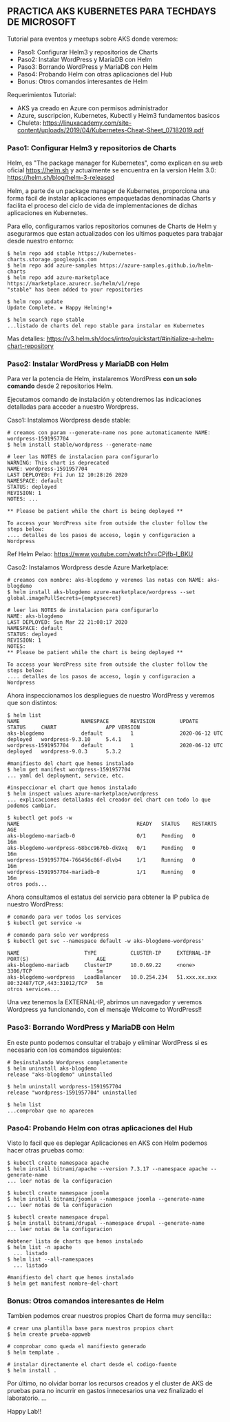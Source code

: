 **PRACTICA AKS KUBERNETES PARA TECHDAYS DE MICROSOFT**
-------------------------------------------------------

Tutorial para eventos y meetups sobre AKS donde veremos:

- Paso1: Configurar Helm3 y repositorios de Charts 
- Paso2: Instalar WordPress y MariaDB con Helm
- Paso3: Borrando WordPress y MariaDB con Helm
- Paso4: Probando Helm con otras aplicaciones del Hub
- Bonus: Otros comandos interesantes de Helm

Requerimientos Tutorial:

- AKS ya creado en Azure con permisos administrador
- Azure, suscripcion, Kubernetes, Kubectl y Helm3 fundamentos basicos
- Chuleta: https://linuxacademy.com/site-content/uploads/2019/04/Kubernetes-Cheat-Sheet_07182019.pdf

### Paso1: Configurar Helm3 y repositorios de Charts 

Helm, es "The package manager for Kubernetes", como explican en su web oficial https://helm.sh y actualmente se encuentra en la version Helm 3.0: https://helm.sh/blog/helm-3-released

Helm, a parte de un package manager de Kubernetes, proporciona una forma fácil de instalar aplicaciones empaquetadas denominadas Charts y facilita el proceso del ciclo de vida de implementaciones de dichas aplicaciones en Kubernetes.

Para ello, configuramos varios repositorios comunes de Charts de Helm y asegurarmos que estan actualizados con los ultimos paquetes para trabajar desde nuestro entorno: 
```
$ helm repo add stable https://kubernetes-charts.storage.googleapis.com
$ helm repo add azure-samples https://azure-samples.github.io/helm-charts
$ helm repo add azure-marketplace https://marketplace.azurecr.io/helm/v1/repo
"stable" has been added to your repositories

$ helm repo update
Update Complete. ⎈ Happy Helming!⎈

$ helm search repo stable
...listado de charts del repo stable para instalar en Kubernetes
```

Mas detalles: https://v3.helm.sh/docs/intro/quickstart/#initialize-a-helm-chart-repository


### Paso2: Instalar WordPress y MariaDB con Helm

Para ver la potencia de Helm, instalaremos WordPress **con un solo comando** desde 2 repositorios Helm.

Ejecutamos comando de instalación y obtendremos las indicaciones detalladas para acceder a nuestro Wordpress.

Caso1: Instalamos Wordpress desde stable:
```
# creamos con param --generate-name nos pone automaticamente NAME: wordpress-1591957704
$ helm install stable/wordpress --generate-name

# leer las NOTES de instalacion para configurarlo 
WARNING: This chart is deprecated
NAME: wordpress-1591957704
LAST DEPLOYED: Fri Jun 12 10:28:26 2020
NAMESPACE: default
STATUS: deployed
REVISION: 1
NOTES: ...

** Please be patient while the chart is being deployed **

To access your WordPress site from outside the cluster follow the steps below:
.... detalles de los pasos de acceso, login y configuracion a Wordpress

```
Ref Helm Pelao: https://www.youtube.com/watch?v=CPjfb-I_BKU

Caso2: Instalamos Wordpress desde Azure Marketplace:
```
# creamos con nombre: aks-blogdemo y veremos las notas con NAME: aks-blogdemo
$ helm install aks-blogdemo azure-marketplace/wordpress --set global.imagePullSecrets={emptysecret}

# leer las NOTES de instalacion para configurarlo 
NAME: aks-blogdemo
LAST DEPLOYED: Sun Mar 22 21:08:17 2020
NAMESPACE: default
STATUS: deployed
REVISION: 1
NOTES:
** Please be patient while the chart is being deployed **

To access your WordPress site from outside the cluster follow the steps below:
.... detalles de los pasos de acceso, login y configuracion a Wordpress

```

Ahora inspeccionamos los despliegues de nuestro WordPress y veremos que son distintos:
```
$ helm list
NAME                    NAMESPACE       REVISION        UPDATE         STATUS     CHART                APP VERSION
aks-blogdemo            default         1               2020-06-12 UTC deployed   wordpress-9.3.10     5.4.1
wordpress-1591957704    default         1               2020-06-12 UTC deployed   wordpress-9.0.3      5.3.2

#manifiesto del chart que hemos instalado
$ helm get manifest wordpress-1591957704
... yaml del deployment, service, etc.

#inspeccionar el chart que hemos instalado
$ helm inspect values azure-marketplace/wordpress
... explicaciones detalladas del creador del chart con todo lo que podemos cambiar.

$ kubectl get pods -w
NAME                                      READY   STATUS    RESTARTS   AGE
aks-blogdemo-mariadb-0                    0/1     Pending   0          16m
aks-blogdemo-wordpress-68bcc9676b-dk9xq   0/1     Pending   0          16m
wordpress-1591957704-766456c86f-dlvb4     1/1     Running   0          16m
wordpress-1591957704-mariadb-0            1/1     Running   0          16m
otros pods...
```

Ahora consultamos el estatus del servicio para obtener la IP publica de nuestro WordPress:

```
# comando para ver todos los services
$ kubectl get service -w

# comando para solo ver wordpress
$ kubectl get svc --namespace default -w aks-blogdemo-wordpress'

NAME                     TYPE           CLUSTER-IP     EXTERNAL-IP     PORT(S)                      AGE
aks-blogdemo-mariadb     ClusterIP      10.0.69.22     <none>          3306/TCP                     5m
aks-blogdemo-wordpress   LoadBalancer   10.0.254.234   51.xxx.xx.xxx   80:32487/TCP,443:31012/TCP   5m
otros services...
```

Una vez tenemos la EXTERNAL-IP, abrimos un navegador y veremos Wordpress ya funcionando, con el mensaje Welcome to WordPress!!

### Paso3: Borrando WordPress y MariaDB con Helm

En este punto podemos consultar el trabajo y eliminar WordPress si es necesario con los comandos siguientes:

```
# Desinstalando Wordpress completamente
$ helm uninstall aks-blogdemo
release "aks-blogdemo" uninstalled

$ helm uninstall wordpress-1591957704
release "wordpress-1591957704" uninstalled

$ helm list
...comprobar que no aparecen
```


### Paso4: Probando Helm con otras aplicaciones del Hub

Visto lo facil que es deplegar Aplicaciones en AKS con Helm podemos hacer otras pruebas como:

```
$ kubectl create namespace apache
$ helm install bitnami/apache --version 7.3.17 --namespace apache --generate-name 
... leer notas de la configuracion

$ kubectl create namespace joomla
$ helm install bitnami/joomla --namespace joomla --generate-name
... leer notas de la configuracion

$ kubectl create namespace drupal
$ helm install bitnami/drupal --namespace drupal --generate-name
... leer notas de la configuracion

#obtener lista de charts que hemos instalado
$ helm list -n apache
  ... listado
$ helm list --all-namespaces
  ... listado
  
#manifiesto del chart que hemos instalado
$ helm get manifest nombre-del-chart
```

### Bonus: Otros comandos interesantes de Helm

Tambien podemos crear nuestros propios Chart de forma muy sencilla::

```
# crear una plantilla base para nuestros propios chart
$ helm create prueba-appweb

# comprobar como queda el manifiesto generado
$ helm template .

# instalar directamente el chart desde el codigo-fuente
$ helm install .
```


Por último, no olvidar borrar los recursos creados y el cluster de AKS de pruebas para no incurrir en gastos innecesarios una vez finalizado el laboratorio.
...

Happy Lab!!

